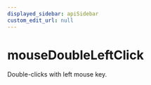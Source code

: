 ```yaml
---
displayed_sidebar: apiSidebar
custom_edit_url: null
---
```

# mouseDoubleLeftClick

Double-clicks with left mouse key.

